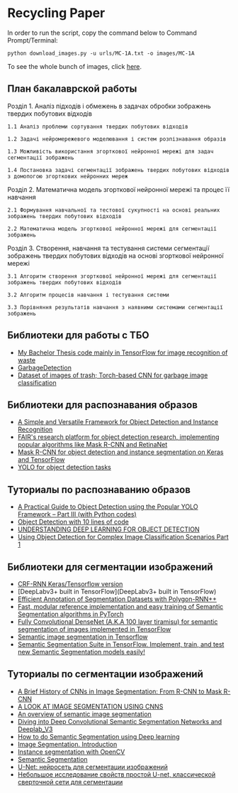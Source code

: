 # Recycling Paper

In order to run the script, copy the command below to Command Prompt/Terminal:
```
python download_images.py -u urls/MC-1A.txt -o images/MC-1A
```

To see the whole bunch of images, click [here](https://drive.google.com/open?id=1XziHAVKZdIyzfYfFJ8JfktIea8KQDwaK).


## План бакалаврской работы

Розділ 1. Аналіз підходів і обмежень в задачах обробки зображень твердих побутових відходів
    
    1.1 Аналіз проблеми сортування твердих побутових відходів
    
    1.2 Задачі нейромережевого моделювання і систем розпізнавання образів
    
    1.3 Можливість використання згорткової нейронної мережі для задач сегментації зображень
    
    1.4 Постановка задачі сегментації зображень твердих побутових відходів з домопогою згорткових нейронних мереж


Розділ 2. Математична модель згорткової нейронної мережі та процес її навчання
    
    2.1 Формування навчальної та тестової сукупності на основі реальних зображень твердих побутових відходів
    
    2.2 Математична модель згорткової нейронної мережі для сегментації зображень


Розділ 3. Створення, навчання та тестування системи сегментації зображень твердих побутових відходів на основі згорткової нейронної мережі
    
    3.1 Алгоритм створення згорткової нейронної мережі для сегментації зображень твердих побутових відходів
    
    3.2 Алгоритм процесів навчання і тестування системи
    
    3.3 Порівняння результатів навчання з наявними системами сегментації зображень

## Библиотеки для работы с ТБО

* [My Bachelor Thesis code mainly in TensorFlow for image recognition of waste](https://github.com/jodik/Bachelor-thesis)
* [GarbageDetection](https://github.com/FriendOrYes/GarbageDetection/tree/bot_only)
* [Dataset of images of trash; Torch-based CNN for garbage image classification](https://github.com/garythung/trashnet)

## Библиотеки для распознавания образов

* [A Simple and Versatile Framework for Object Detection and Instance Recognition](https://github.com/TuSimple/simpledet)
* [FAIR's research platform for object detection research, implementing popular algorithms like Mask R-CNN and RetinaNet](https://github.com/facebookresearch/Detectron)
* [Mask R-CNN for object detection and instance segmentation on Keras and TensorFlow](https://github.com/matterport/Mask_RCNN)
* [YOLO for object detection tasks](https://github.com/vietnguyen91/Yolo-v2-pytorch?fbclid=IwAR3R2d1AJSW8NQIie41EViMfGwgULmjqLcC6n7jxMON2oZ4B-5GdrhjYd0M)

## Туториалы по распознаванию образов

* [A Practical Guide to Object Detection using the Popular YOLO Framework – Part III (with Python codes)](https://www.analyticsvidhya.com/blog/2018/12/practical-guide-object-detection-yolo-framewor-python/?utm_source=twitter.com)
* [Object Detection with 10 lines of code](https://towardsdatascience.com/object-detection-with-10-lines-of-code-d6cb4d86f606)
* [UNDERSTANDING DEEP LEARNING FOR OBJECT DETECTION](http://zoey4ai.com/2018/05/12/deep-learning-object-detection/)
* [Using Object Detection for Complex Image Classification Scenarios Part 1](https://towardsdatascience.com/using-object-detection-for-complex-image-classification-scenarios-part-1-779c87d1eecb)

## Библиотеки для сегментации изображений

* [CRF-RNN Keras/Tensorflow version](https://github.com/sadeepj/crfasrnn_keras)
* [DeepLabv3+ built in TensorFlow](DeepLabv3+ built in TensorFlow)
* [Efficient Annotation of Segmentation Datasets with Polygon-RNN++](http://www.cs.toronto.edu/polyrnn/)
* [Fast, modular reference implementation and easy training of Semantic Segmentation algorithms in PyTorch](https://github.com/ycszen/TorchSeg)
* [Fully Convolutional DenseNet (A.K.A 100 layer tiramisu) for semantic segmentation of images implemented in TensorFlow](https://github.com/HasnainRaz/FC-DenseNet-TensorFlow?utm_campaign=Deep%20Learning%20Weekly&utm_medium=email&utm_source=Revue%20newsletter)
* [Semantic image segmentation in Tensorflow](https://github.com/arahusky/Tensorflow-Segmentation)
* [Semantic Segmentation Suite in TensorFlow. Implement, train, and test new Semantic Segmentation models easily!](https://github.com/GeorgeSeif/Semantic-Segmentation-Suite)

## Туториалы по сегментации изображений

* [A Brief History of CNNs in Image Segmentation: From R-CNN to Mask R-CNN](https://blog.athelas.com/a-brief-history-of-cnns-in-image-segmentation-from-r-cnn-to-mask-r-cnn-34ea83205de4)
* [A LOOK AT IMAGE SEGMENTATION USING CNNS](https://mohitjain.me/2018/09/30/a-look-at-image-segmentation/?utm_source=mybridge&utm_medium=blog&utm_campaign=read_more)
* [An overview of semantic image segmentation](https://www.jeremyjordan.me/semantic-segmentation/?fbclid=IwAR3hi-MXCUBtkwo7Urh5GkSCi3NsrHXZ2jPd2YIje9VeubcPx59Nz1LiAUk)
* [Diving into Deep Convolutional Semantic Segmentation Networks and Deeplab_V3](https://medium.freecodecamp.org/diving-into-deep-convolutional-semantic-segmentation-networks-and-deeplab-v3-4f094fa387df)
* [How to do Semantic Segmentation using Deep learning](https://medium.com/nanonets/how-to-do-image-segmentation-using-deep-learning-c673cc5862ef)
* [Image Segmentation. Introduction](https://leonardoaraujosantos.gitbooks.io/artificial-inteligence/content/image_segmentation.html)
* [Instance segmentation with OpenCV](https://www.pyimagesearch.com/2018/11/26/instance-segmentation-with-opencv/)
* [Semantic Segmentation](http://www.cs.toronto.edu/~tingwuwang/semantic_segmentation.pdf)
* [U-Net: нейросеть для сегментации изображений](https://neurohive.io/ru/vidy-nejrosetej/u-net-image-segmentation/)
* [Небольшое исследование свойств простой U-net, классической сверточной сети для сегментации](https://habr.com/ru/company/ods/blog/431512/)
